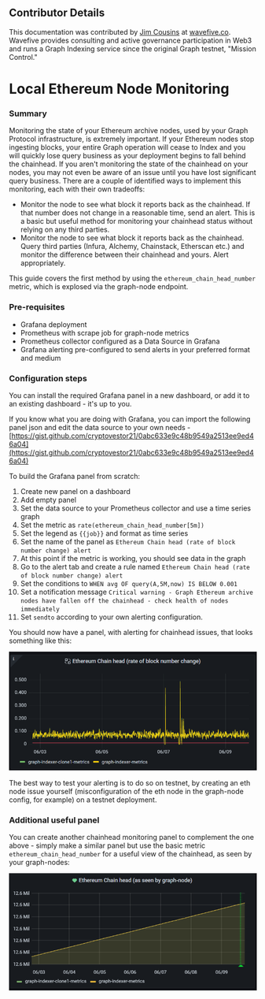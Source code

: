## Contributor Details
This documentation was contributed by [Jim Cousins](https://twitter.com/_cryptovestor) at [wavefive.co](https://wavefive.co/). Wavefive provides consulting and active governance participation in Web3 and runs a Graph Indexing service since the original Graph testnet, "Mission Control."

Local Ethereum Node Monitoring
========
### Summary

Monitoring the state of your Ethereum archive nodes, used by your Graph Protocol infrastructure, is extremely important. If your Ethereum nodes stop ingesting blocks, your entire Graph operation will cease to Index and you will quickly lose query business as your deployment begins to fall behind the chainhead. If you aren't monitoring the state of the chainhead on your nodes, you may not even be aware of an issue until you have lost significant query business. There are a couple of identified ways to implement this monitoring, each with their own tradeoffs:

- Monitor the node to see what block it reports back as the chainhead. If that number does not change in a reasonable time, send an alert. This is a basic but useful method for monitoring your chainhead status without relying on any third parties.
- Monitor the node to see what block it reports back as the chainhead. Query third parties (Infura, Alchemy, Chainstack, Etherscan etc.) and monitor the difference between their chainhead and yours. Alert appropriately.

This guide covers the first method by using the `ethereum_chain_head_number` metric, which is explosed via the graph-node endpoint. 

### Pre-requisites

- Grafana deployment
- Prometheus with scrape job for graph-node metrics
- Prometheus collector configured as a Data Source in Grafana
- Grafana alerting pre-configured to send alerts in your preferred format and medium

### Configuration steps

You can install the required Grafana panel in a new dashboard, or add it to an existing dashboard - it's up to you.

If you know what you are doing with Grafana, you can import the following panel json and edit the data source to your own needs - [https://gist.github.com/cryptovestor21/0abc633e9c48b9549a2513ee9ed46a04](https://gist.github.com/cryptovestor21/0abc633e9c48b9549a2513ee9ed46a04)

To build the Grafana panel from scratch:

1. Create new panel on a dashboard
2. Add empty panel
3. Set the data source to your Prometheus collector and use a time series graph
4. Set the metric as `rate(ethereum_chain_head_number[5m])`
5. Set the legend as `{{job}}` and format as time series
6. Set the name of the panel as `Ethereum Chain head (rate of block number change) alert`
7. At this point if the metric is working, you should see data in the graph
8. Go to the alert tab and create a rule named `Ethereum Chain head (rate of block number change) alert`
9. Set the conditions to `WHEN avg OF query(A,5M,now) IS BELOW 0.001`
10. Set a notification message `Critical warning - Graph Ethereum archive nodes have fallen off the chainhead - check health of nodes immediately`
11. Set `sendto` according to your own alerting configuration.

You should now have a panel, with alerting for chainhead issues, that looks something like this:

![panel1.png](./panel1.png)

The best way to test your alerting is to do so on testnet, by creating an eth node issue yourself (misconfiguration of the eth node in the graph-node config, for example) on a testnet deployment.

### Additional useful panel

You can create another chainhead monitoring panel to complement the one above - simply make a similar panel but use the basic metric `ethereum_chain_head_number` for a useful view of the chainhead, as seen by your graph-nodes:

![panel2.png](./panel2.png)
